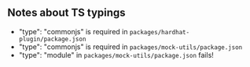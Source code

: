 ## Notes about TS typings

- "type": "commonjs" is required in `packages/hardhat-plugin/package.json`
- "type": "commonjs" is required in `packages/mock-utils/package.json`
- "type": "module" in `packages/mock-utils/package.json` fails!
